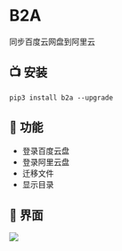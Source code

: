 # B2A
同步百度云网盘到阿里云

## 📺 安装 

```shell
pip3 install b2a --upgrade
```

## 🤖 功能

- 登录百度云盘
- 登录阿里云盘
- 迁移文件
- 显示目录

## 💽 界面

![](https://raw.githubusercontent.com/yaronzz/BaiduYunToAliYun/main/image/1.png)

